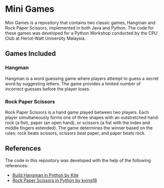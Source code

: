 # Mini Games
Mini Games is a repository that contains two classic games, Hangman and Rock Paper Scissors, implemented in both Java and Python. The code for these games was developed for a Python Workshop conducted by the CPU Club at Heriot-Watt University Malaysia.

## Games Included
### Hangman
Hangman is a word guessing game where players attempt to guess a secret word by suggesting letters. The game provides a limited number of incorrect guesses before the player loses. 

### Rock Paper Scissors
Rock Paper Scissors is a hand game played between two players. Each player simultaneously forms one of three shapes with an outstretched hand: rock (a fist), paper (an open hand), or scissors (a fist with the index and middle fingers extended). The game determines the winner based on the rules: rock beats scissors, scissors beat paper, and paper beats rock.

## References
The code in this repository was developed with the help of the following references:
- [Build Hangman in Python by Kite](https://github.com/kiteco/python-youtube-code/tree/master/build-hangman-in-python)
- [Rock Paper Scissors in Python by kying18](https://github.com/kying18/rock-paper-scissors)
